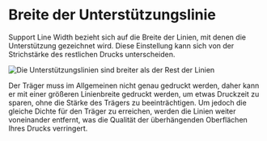 Breite der Unterstützungslinie
====
Support Line Width bezieht sich auf die Breite der Linien, mit denen die Unterstützung gezeichnet wird. Diese Einstellung kann sich von der Strichstärke des restlichen Drucks unterscheiden.

![Die Unterstützungslinien sind breiter als der Rest der Linien](../images/support_line_width.png)

Der Träger muss im Allgemeinen nicht genau gedruckt werden, daher kann er mit einer größeren Linienbreite gedruckt werden, um etwas Druckzeit zu sparen, ohne die Stärke des Trägers zu beeinträchtigen. Um jedoch die gleiche Dichte für den Träger zu erreichen, werden die Linien weiter voneinander entfernt, was die Qualität der überhängenden Oberflächen Ihres Drucks verringert.